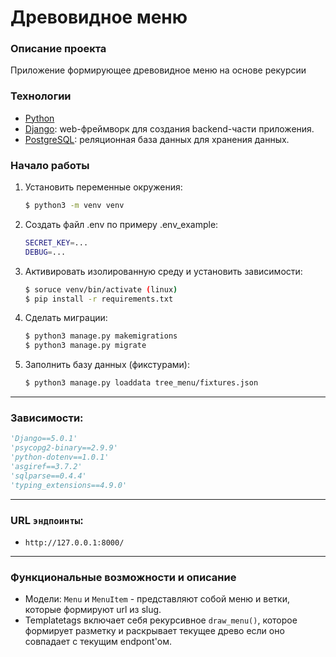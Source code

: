 # Древовидное меню

### Описание проекта

Приложение формирующее древовидное меню на основе рекурсии

### Технологии

- [Python](https://www.python.org/)
- [Django](https://www.djangoproject.com/): web-фреймворк для создания backend-части приложения.
- [PostgreSQL](https://www.postgresql.org/): реляционная база данных для хранения данных.

### Начало работы

1. Установить переменные окружения:

    ```sh
    $ python3 -m venv venv
    ```

2. Создать файл .env по примеру .env_example:

    ```sh
    SECRET_KEY=...
    DEBUG=...
    ```

3. Активировать изолированную среду и установить зависимости:

    ```sh
    $ soruce venv/bin/activate (linux)
    $ pip install -r requirements.txt 
    ```

4. Сделать миграции:

    ```sh
    $ python3 manage.py makemigrations
    $ python3 manage.py migrate
    ```

5. Заполнить базу данных (фикстурами):

    ```sh
    $ python3 manage.py loaddata tree_menu/fixtures.json 
    ```

---

### Зависимости:

```python
'Django==5.0.1'
'psycopg2-binary==2.9.9'
'python-dotenv==1.0.1'
'asgiref==3.7.2'
'sqlparse==0.4.4'
'typing_extensions==4.9.0'
```

---

### URL `эндпоинты`:

* `http://127.0.0.1:8000/`

---

### Функциональные возможности и описание

* Модели: `Menu` и `MenuItem` - представляют собой меню и ветки, которые формируют url из slug.
* Templatetags включает себя рекурсивное `draw_menu()`, которое формирует разметку и раскрывает текущее древо если оно
  совпадает с текущим endpont'ом.